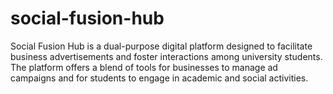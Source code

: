 # social-fusion-hub
Social Fusion Hub is a dual-purpose digital platform designed to facilitate business advertisements and foster interactions among university students. The platform offers a blend of tools for businesses to manage ad campaigns and for students to engage in academic and social activities.
